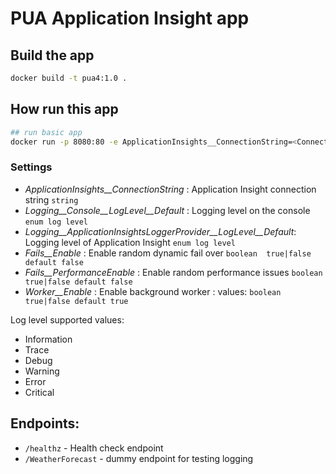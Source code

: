 # PUA Application Insight app

## Build the app

```bash
docker build -t pua4:1.0 .
```

## How run this app
```bash
## run basic app
docker run -p 8080:80 -e ApplicationInsights__ConnectionString=<Connection-String-AI> pawelharcz/pua4:1.0
```

### Settings

- *ApplicationInsights__ConnectionString* : Application Insight connection string `string`
- *Logging__Console__LogLevel__Default* : Logging level on the console `enum log level`
- *Logging__ApplicationInsightsLoggerProvider__LogLevel__Default*: Logging level of Application Insight `enum log level`
- *Fails__Enable* : Enable random dynamic fail over  `boolean  true|false default false`
- *Fails__PerformanceEnable* : Enable random performance issues `boolean  true|false default false`  
- *Worker__Enable* : Enable background worker : values: `boolean true|false default true`

Log level supported values:
- Information
- Trace
- Debug
- Warning
- Error 
- Critical

## Endpoints:

- `/healthz` - Health check endpoint
- `/WeatherForecast` - dummy endpoint for testing logging 
